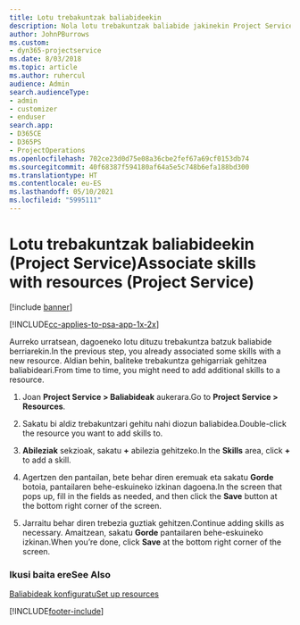 ```yaml
---
title: Lotu trebakuntzak baliabideekin
description: Nola lotu trebakuntzak baliabide jakinekin Project Service-n
author: JohnPBurrows
ms.custom:
- dyn365-projectservice
ms.date: 8/03/2018
ms.topic: article
ms.author: ruhercul
audience: Admin
search.audienceType:
- admin
- customizer
- enduser
search.app:
- D365CE
- D365PS
- ProjectOperations
ms.openlocfilehash: 702ce23d0d75e08a36cbe2fef67a69cf0153db74
ms.sourcegitcommit: 40f68387f594180af64a5e5c748b6efa188bd300
ms.translationtype: HT
ms.contentlocale: eu-ES
ms.lasthandoff: 05/10/2021
ms.locfileid: "5995111"
---
```

# <a name="associate-skills-with-resources-project-service"></a><span data-ttu-id="3f29e-103">Lotu trebakuntzak baliabideekin (Project Service)</span><span class="sxs-lookup"><span data-stu-id="3f29e-103">Associate skills with resources (Project Service)</span></span>

[!include [banner](../includes/psa-now-project-operations.md)]

[!INCLUDE[cc-applies-to-psa-app-1x-2x](../includes/cc-applies-to-psa-app-1x-2x.md)]

<span data-ttu-id="3f29e-104">Aurreko urratsean, dagoeneko lotu dituzu trebakuntza batzuk baliabide berriarekin.</span><span class="sxs-lookup"><span data-stu-id="3f29e-104">In the previous step, you already associated some skills with  a new resource.</span></span> <span data-ttu-id="3f29e-105">Aldian behin, baliteke trebakuntza gehigarriak gehitzea baliabideari.</span><span class="sxs-lookup"><span data-stu-id="3f29e-105">From time to time, you might need to add additional skills to a resource.</span></span>  
  
1.  <span data-ttu-id="3f29e-106">Joan **Project Service > Baliabideak** aukerara.</span><span class="sxs-lookup"><span data-stu-id="3f29e-106">Go to **Project Service > Resources**.</span></span>  
  
2.  <span data-ttu-id="3f29e-107">Sakatu bi aldiz trebakuntzari gehitu nahi diozun baliabidea.</span><span class="sxs-lookup"><span data-stu-id="3f29e-107">Double-click the resource you want to add skills to.</span></span>  
  
3.  <span data-ttu-id="3f29e-108">**Abileziak** sekzioak, sakatu **+** abilezia gehitzeko.</span><span class="sxs-lookup"><span data-stu-id="3f29e-108">In the **Skills** area, click **+** to add a skill.</span></span>  
  
4.  <span data-ttu-id="3f29e-109">Agertzen den pantailan, bete behar diren eremuak eta sakatu **Gorde** botoia, pantailaren behe-eskuineko izkinan dagoena.</span><span class="sxs-lookup"><span data-stu-id="3f29e-109">In the screen that pops up, fill in the fields as needed, and then click the **Save** button at the bottom right corner of the screen.</span></span>  
  
5.  <span data-ttu-id="3f29e-110">Jarraitu behar diren trebezia guztiak gehitzen.</span><span class="sxs-lookup"><span data-stu-id="3f29e-110">Continue adding skills as necessary.</span></span> <span data-ttu-id="3f29e-111">Amaitzean, sakatu **Gorde** pantailaren behe-eskuineko izkinan.</span><span class="sxs-lookup"><span data-stu-id="3f29e-111">When you’re done, click **Save** at the bottom right corner of the screen.</span></span>  
  
### <a name="see-also"></a><span data-ttu-id="3f29e-112">Ikusi baita ere</span><span class="sxs-lookup"><span data-stu-id="3f29e-112">See Also</span></span>  
 [<span data-ttu-id="3f29e-113">Baliabideak konfiguratu</span><span class="sxs-lookup"><span data-stu-id="3f29e-113">Set up resources</span></span>](../psa/set-up-resources.md)


[!INCLUDE[footer-include](../includes/footer-banner.md)]